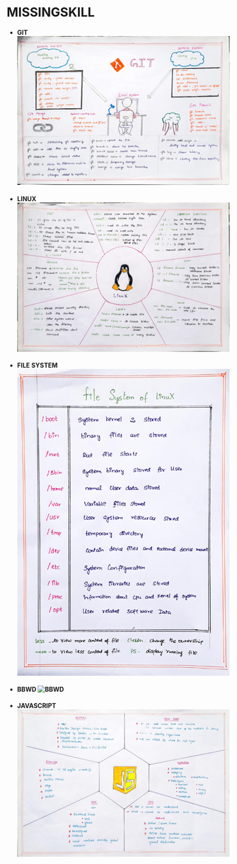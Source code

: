 # MISSINGSKILL
* #### GIT![git](https://github.com/DEVENDRAN-S/GLJ/blob/master/git.jpg)
* #### LINUX![linux](https://github.com/DEVENDRAN-S/GLJ/blob/master/linux.jpg)
* #### FILE SYSTEM ![FILESYSTEM](https://github.com/DEVENDRAN-S/GLJ/blob/master/file%20system.jpg)
* #### BBWD ![BBWD]()
* #### JAVASCRIPT![JAVASCRIPT](https://github.com/DEVENDRAN-S/GLJ/blob/master/js.jpg)

